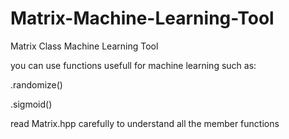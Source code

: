 # Matrix-Machine-Learning-Tool
Matrix Class Machine Learning Tool

you can use functions usefull for machine learning such as:

.randomize()

.sigmoid()

read Matrix.hpp carefully to understand all the member functions

